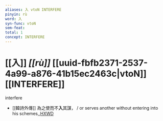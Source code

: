 ```yaml
---
aliases: 入 vtoN INTERFERE
pinyin: rù
word: 入
syn-func: vtoN
sem-feat: 
total: 1
concept: INTERFERE 
---
```

# [[入]] *[[rù]]*  [[uuid-fbfb2371-2537-4a99-a876-41b15ec2463c|vtoN]] [[INTERFERE]]
interfere
 - [[韓詩外傳]] 為之使而不**入**其謀， / or serves another without entering into his schemes,,[HXWD](https://hxwd.org/textview.html?location=KR1c0066_tls_001-1a.26)